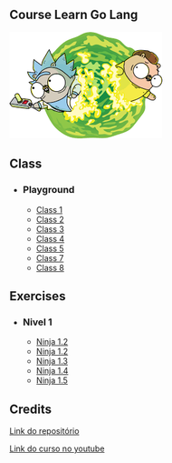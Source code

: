 ## Course Learn Go Lang

![](images.png)

## Class   

* ### Playground
  - [Class 1](Playground/01-aula.go)
  - [Class 2](Playground/02-aula.go)
  - [Class 3](Playground/03-aula.go)
  - [Class 4](Playground/04-aula.go)
  - [Class 5](Playground/05-aula.go)
  - [Class 7](Playground/07-aula.go)
  - [Class 8](Playground/08-aula.go)


## Exercises
* ### Nivel 1
  - [Ninja 1.2](Exercícios/01-Nivel/01-exercicio.go) 
  - [Ninja 1.2](Exercícios/01-Nivel/02-exercicio.go) 
  - [Ninja 1.3](Exercícios/01-Nivel/03-exercicio.go) 
  - [Ninja 1.4](Exercícios/01-Nivel/04-exercicio.go) 
  - [Ninja 1.5](Exercícios/01-Nivel/05-exercicio.go) 



## Credits
[Link do repositório](https://github.com/ellenkorbes/aprendago)

[Link do curso no youtube](https://www.youtube.com/playlist?list=PLCKpcjBB_VlBsxJ9IseNxFllf-UFEXOdg) 
